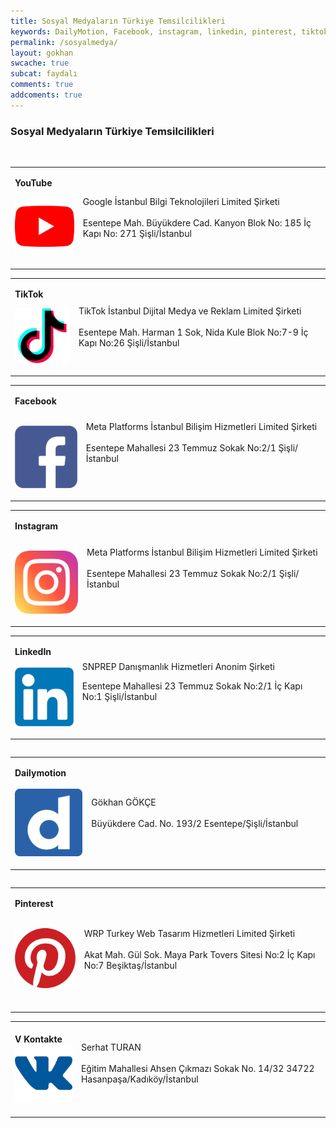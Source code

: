 ```yaml
---
title: Sosyal Medyaların Türkiye Temsilcilikleri
keywords: DailyMotion, Facebook, instagram, linkedin, pinterest, tiktok, vk, youtube
permalink: /sosyalmedya/
layout: gokhan
swcache: true
subcat: faydalı
comments: true
addcoments: true
---
```


<div class="card-header">
        <h3 class="card-title">Sosyal Medyaların Türkiye Temsilcilikleri</h3> <br>
</div>
    <div>
        <div>
            <div class="card">
                <div class="table-wrap">
                    <table>
                        <tbody>
                            <tr>
                                <td width="158">
                                    <p><b>YouTube</b></p>
                                    <p><img src="/assets/posts/ekler/youtube.png"><br></p>
                                </td>
                                <td width="926">
                                    <p><span class="markedContent"><span role="presentation" dir="ltr"><br>Google İstanbul Bilgi Teknolojileri Limited Şirketi<br></span><br role="presentation"><span role="presentation" dir="ltr">Esentepe Mah. Büyükdere Cad. Kanyon Blok No: 185 İç Kapı No: 271 Şişli/İstanbul</span><br><span role="presentation" dir="ltr"><br></span></span></p>
                                </td>
                            </tr>
                        </tbody>
                    </table>
                </div>
            </div>
        </div>
        <div>
            <div class="card">
                <div class="table-wrap">
                    <table>
                        <tbody>
                            <tr>
                                <td width="158">
                                    <p><b>TikTok</b></p>
                                    <p><img src="/assets/posts/ekler/tiktok.png"><br></p>
                                </td>
                                <td width="926">
                                    <p><span class="markedContent"><span role="presentation" dir="ltr"><br>TikTok İstanbul Dijital Medya ve Reklam Limited Şirketi</span><br><br role="presentation"><span role="presentation" dir="ltr">Esentepe Mah. Harman 1 Sok, Nida Kule Blok No:7-9 İç Kapı No:26 Şişli/İstanbul</span><br><span role="presentation" dir="ltr"><br></span></span></p>
                                </td>
                            </tr>
                        </tbody>
                    </table>
                </div>
            </div>
        </div>
        <div>
            <div class="card">
                <div class="table-wrap">
                    <table>
                        <tbody>
                            <tr>
                                <td width="158">
                                    <p><b>Facebook<br><br></b></p>
                                    <p><img src="/assets/posts/ekler/facebook.png"><br></p>
                                </td>
                                <td width="926">
                                    <p><span class="markedContent"><span role="presentation" dir="ltr"><br>Meta Platforms İstanbul Bilişim Hizmetleri Limited Şirketi</span><br><br role="presentation"><span role="presentation" dir="ltr">Esentepe Mahallesi 23 Temmuz Sokak No:2/1 Şişli/İstanbul</span><br></span><br></p>
                                </td>
                            </tr>
                        </tbody>
                    </table>
                </div>
            </div>
        </div>
        <div>
            <div class="card">
                <div class="table-wrap">
                    <table>
                        <tbody>
                            <tr>
                                <td width="158">
                                    <p><b>Instagram<br><br></b></p>
                                    <p><img src="/assets/posts/ekler/instagram.png"><br></p>
                                </td>
                                <td width="926">
                                    <p><span class="markedContent"><span role="presentation" dir="ltr"><br>Meta Platforms İstanbul Bilişim Hizmetleri Limited Şirketi</span><br><br role="presentation"><span role="presentation" dir="ltr">Esentepe Mahallesi 23 Temmuz Sokak No:2/1 Şişli/İstanbul</span><br><br></span></p>
                                </td>
                            </tr>
                        </tbody>
                    </table>
                </div>
            </div>
        </div>
        <div>
            <div class="card">
                <div class="table-wrap">
                    <table>
                        <tbody>
                            <tr>
                                <td width="158">
                                    <p><b>LinkedIn<br><br></b><img src="/assets/posts/ekler/linkedin.png"><b><br></b></p>
                                </td>
                                <td width="926">
                                    <p><span class="markedContent"><span role="presentation" dir="ltr"><br>SNPREP Danışmanlık Hizmetleri Anonim Şirketi</span></span></p>
                                    <p><span class="markedContent"><span role="presentation" dir="ltr">Esentepe Mahallesi 23 Temmuz Sokak No:2/1 İç Kapı No:1 Şişli/İstanbul</span><br><br role="presentation"><br><span role="presentation" dir="ltr"></span></span></p>
                                </td>
                            </tr>
                        </tbody>
                    </table>
                </div>
                <div class="table-wrap">
                    <table></table>
                </div>
            </div>
        </div>
        <div>
            <div class="card">
                <div class="table-wrap">
                    <table>
                        <tbody>
                            <tr>
                                <td width="158">
                                    <p><b>Dailymotion<br><br></b><img src="/assets/posts/ekler/dailymotion.png"><b><br></b></p>
                                </td>
                                <td width="926">
                                    <p><span class="markedContent"><span role="presentation" dir="ltr"><br>Gökhan GÖKÇE<br></span><br role="presentation"><span role="presentation" dir="ltr">Büyükdere Cad. No. 193/2 Esentepe/Şişli/İstanbul</span><br><br><span role="presentation" dir="ltr"></span></span></p>
                                </td>
                            </tr>
                        </tbody>
                    </table>
                </div>
                <div class="table-wrap">
                    <table>
                        <tbody></tbody>
                    </table>
                </div>
            </div>
        </div>
        <div>
            <div class="card">
                <div class="table-wrap">
                    <table>
                        <tbody>
                            <tr>
                                <td width="158">
                                    <p><b>Pinterest<br></b><br></p>
                                    <p><img src="/assets/posts/ekler/pinterest.png"><br><br></p>
                                </td>
                                <td width="926">
                                    <p><span class="markedContent"><span role="presentation" dir="ltr"><br>WRP Turkey Web Tasarım Hizmetleri Limited Şirketi</span><br><br role="presentation"><span role="presentation" dir="ltr">Akat Mah. Gül Sok. Maya Park Tovers Sitesi No:2 İç Kapı No:7 Beşiktaş/İstanbul<br></span><br><span role="presentation" dir="ltr"></span></span></p>
                                </td>
                            </tr>
                        </tbody>
                    </table>
                </div>
            </div>
        </div>
        <div>
            <div class="card">
                <div class="table-wrap">
                    <table>
                        <tbody>
                            <tr>
                                <td width="158">
                                    <p><b>V Kontakte</b><img src="/assets/posts/ekler/vk.png"><br></p>
                                </td>
                                <td width="926">
                                    <p><span class="markedContent"><span role="presentation" dir="ltr"><br>Serhat TURAN</span><br><br role="presentation"><span role="presentation" dir="ltr">Eğitim Mahallesi Ahsen Çıkmazı Sokak No. 14/32 34722 Hasanpaşa/Kadıköy/İstanbul</span><br><br role="presentation"><br><span role="presentation" dir="ltr"></span></span></p>
                                </td>
                            </tr>
                        </tbody>
                    </table>
                </div>
            </div>
        </div>
    </div>
